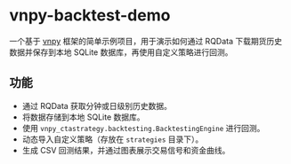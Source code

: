 # vnpy-backtest-demo

一个基于 [vnpy](https://github.com/vnpy/vnpy) 框架的简单示例项目，用于演示如何通过 RQData 下载期货历史数据并保存到本地 SQLite 数据库，再使用自定义策略进行回测。

## 功能

- 通过 RQData 获取分钟或日级别历史数据。
- 将数据存储到本地 SQLite 数据库。
- 使用 `vnpy_ctastrategy.backtesting.BacktestingEngine` 进行回测。
- 动态导入自定义策略（存放在 `strategies` 目录下）。
- 生成 CSV 回测结果，并通过图表展示交易信号和资金曲线。
